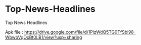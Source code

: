 # Top-News-Headlines
Top News Headlines

Apk file : https://drive.google.com/file/d/1PlzWdQ5TG0TfSbl98-WbwbVqOxBt0LB1/view?usp=sharing
